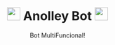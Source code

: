 <h1 align="center"><img src="./assets/logo.gif" width="30px"> Anolley Bot <img src="./assets/logo.gif" width="30px"></h1>
<p align="center">Bot MultiFuncional!</p>
